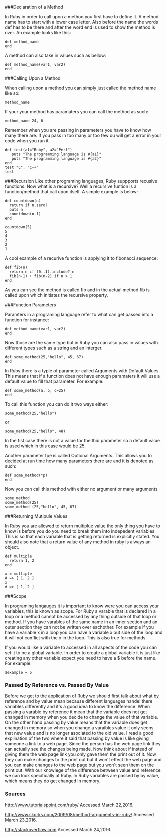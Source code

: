 ###Declaration of a Method

In Ruby in order to call upon a method you first have to define it. A method name has to start with a lower case letter. Also before the name the words def has to be there and after the word end is used to show the method is over. An example looks like this:
```
def method_name
end
```
A method can also take in values such as bellow:
```
def method_name(var1, var2)
end
```

###Calling Upon a Method

When calling upon a method you can simply just called the method name like so:
```
method_name
```
If your your method has paramaters you can call the method as such:
```
method_name 24, 6
```

Remember when you are passing in parameters you have to know how many there are. If you pass in too many or too few ou will get a error in your code when you run it. 

```
def test(a1="Ruby", a2="Perl")
   puts "The programming language is #{a1}"
   puts "The programming language is #{a2}"
end
test "C", "C++"
test
```
###Recursion
Like other programing languages, Ruby suppports recusive functions. Now what is a recursive? Well a recursive funtion is a function/method that call upon itself. A simple example is below:
```
def countdown(n)
  return if n.zero? 
  puts n
  countdown(n-1)    
end               

countdown(5)
5
4
3
2
1
```

A cool example of a recurive function is applying it to fibonacci sequence:
```
def fib(n)
  return n if (0..1).include? n
  fib(n-1) + fib(n-2) if n > 1
end
```
As you can see the method is called fib and in the actual method fib is called upon which initiates the recursive property.

###Function Parameters

Paramters in a programing language refer to what can get passed into a function for instance:
```
def method_name(var1, var2)
end
```
Now those are the same type but in Ruby you can also pass in values with different types such as a string and an interger.
```
def some_method(25,"hello", 45, 67)
end
```
In Ruby there is a typle of parameter called Arguments with Default Values. This means that if a function does not have enough paramaters it will use a default value to fill that parameter. For example:
```
def some_method(a, b, c=25)
end
```
To call this function you can do it two ways either:
```
some_method(25,"hello")
```
or
```
some_method(25,"hello", 48)
```
In the fist case there is not a value for the thid parameter so a default value is used which in this case would be 25.

Another parameter tpe is called Optional Arguments. This allows you to decided at run time how many parameters there are and it is denoted as such:
```
def some_method(*p)
end
```
Now you can call this method with either no argument or many arguments


```
some_method
some_method(25)
some_method (25,"hello", 45, 67)
```

###Returning Mutipule Values

In Ruby you are allowed to return multiplue value the only thing you have to know is before you do you need to break them into indepedent variables. This is so that each variable that is getting returned is explicitly stated. You should also note that a return value of any method in ruby is always an object.

```
def multiple
  return 1, 2
end

x = multiple
# => [ 1, 2 ]
x
# => [ 1, 2 ]
```

###Scope

In programing langauges it is important to know were you can access your variables, this is known as scope. For Ruby a varable that is declared in a loop or a method cannot be accessed by any thing outside of that loop or method. If you have varables of the same name in an inner section and an outer section they can not be written over eachother. For example if you have a variable x in a loop you can have a variable x out side of the loop and it will not conflict with the x in the loop. This is also true for methods. 

If you would like a variable to accessed in all aspects of the code you can set it to be a global variable. In order to create a global variable it is just like creating any other variable expect you need to have a $ before the name. For example:
```
$example = 5 
```

### Passed By Reference vs. Passed By Value
Before we get to the application of Ruby we should first talk about what by reference and by value mean because different languages handel there variables differently and it's a good idea to know the difference. When passing a varable by reference it mean that the variable does not get changed in memory when you decide to change the value of that variable. On the other hand passing by value means that the variable does get changed in memory so when you change a varaibles value it only seens that new value and is no longer asociated to the old value. I read a good explination of the two where it said that passing by value is like giving someone a link to a web page. Since the person has the web page link they can actually see the changes being made. Now think about if instead of giving them the web page link you only gave them the print out of it. Now they can make changes to the print out but it won't effect the web page and you can make changes to the web page but you won't seen them on the print out. With our knowlege of  the difference between value and reference we can look specifically at Ruby. In Ruby variables are passed by by value, which means they do get changed in memory.
### Sources 
http://www.tutorialspoint.com/ruby/ Accessed March 22,2016.

http://www.skorks.com/2009/08/method-arguments-in-ruby/ Accessed March 23,2016.

http://stackoverflow.com Accessed March 24,2016.







